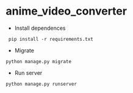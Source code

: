 # anime_video_converter
- Install dependences
  
` pip install -r requirements.txt` 

- Migrate

` python manage.py migrate `

- Run server

` python manage.py runserver `
